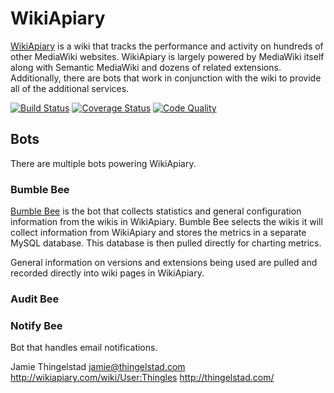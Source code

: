 # WikiApiary

[WikiApiary](http://wikiapiary.com/) is a wiki that tracks the performance and activity on hundreds of other MediaWiki websites. WikiApiary is largely powered by MediaWiki itself along with Semantic MediaWiki and dozens of related extensions. Additionally, there are bots that work in conjunction with the wiki to provide all of the additional services.

[![Build Status](https://travis-ci.org/thingles/WikiApiary.png)](https://travis-ci.org/thingles/WikiApiary) [![Coverage Status](https://coveralls.io/repos/thingles/WikiApiary/badge.png)](https://coveralls.io/r/thingles/WikiApiary) [![Code Quality](https://landscape.io/github/thingles/WikiApiary/master/landscape.png)](https://landscape.io/github/thingles/WikiApiary/master)

## Bots

There are multiple bots powering WikiApiary.

### Bumble Bee

[Bumble Bee](http://wikiapiary.com/wiki/User:Bumble_Bee) is the bot that collects statistics and general configuration information from the wikis in WikiApiary. Bumble Bee selects the wikis it will collect information from WikiApiary and stores the metrics in a separate MySQL database. This database is then pulled directly for charting metrics.

General information on versions and extensions being used are pulled and recorded directly into wiki pages in WikiApiary.

### Audit Bee

### Notify Bee

Bot that handles email notifications.

Jamie Thingelstad <jamie@thingelstad.com>
http://wikiapiary.com/wiki/User:Thingles
http://thingelstad.com/
